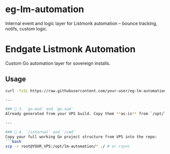 # eg-lm-automation
Internal event and logic layer for Listmonk automation – bounce tracking, notifs, custom logic.

# Endgate Listmonk Automation

Custom Go automation layer for sovereign installs.

## Usage
```bash
curl -fsSL https://raw.githubusercontent.com/your-user/eg-lm-automation/main/install.sh | bash

---

### 🔹 3. `go.mod` and `go.sum`
Already generated from your VPS build. Copy them **as-is** from `/opt/lm-automation/`.

---

### 🔹 4. `/internal` and `/cmd`
Copy your full working Go project structure from VPS into the repo:
```bash
scp -r root@YOUR_VPS:/opt/lm-automation/* ./ # or rsync
